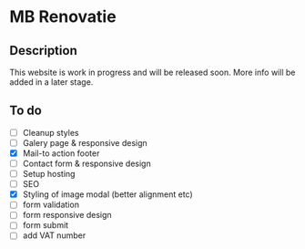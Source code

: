 # MB Renovatie

## Description

This website is work in progress and will be released soon. More info will be added in a later stage.

## To do

-   [ ] Cleanup styles
-   [ ] Galery page & responsive design
-   [x] Mail-to action footer
-   [ ] Contact form & responsive design
-   [ ] Setup hosting
-   [ ] SEO
-   [x] Styling of image modal (better alignment etc)
-   [ ] form validation
-   [ ] form responsive design
-   [ ] form submit
-   [ ] add VAT number
